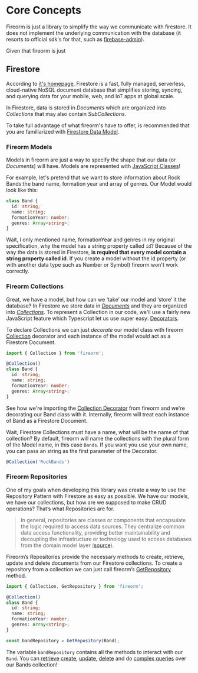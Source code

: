 # Core Concepts

Fireorm is just a library to simplify the way we communicate with firestore. It does not implement the underlying communication with the database (it resorts to official sdk's for that, such as [firebase-admin](https://www.npmjs.com/package/firebase-admin)).

Given that fireorm is just

## Firestore

According to [it's homepage](https://cloud.google.com/firestore), Firestore is a fast, fully managed, serverless, cloud-native NoSQL document database that simplifies storing, syncing, and querying data for your mobile, web, and IoT apps at global scale.

In Firestore, data is stored in _Documents_ which are organized into _Collections_ that may also contain _SubCollections_.

To take full advantage of what fireorm's have to offer, is recommended that you are familiarized with [Firestore Data Model](https://firebase.google.com/docs/firestore/data-model).

### Fireorm Models

Models in fireorm are just a way to specify the shape that our data (or _Documents_) will have. Models are represented with [JavaScript Classes](https://developer.mozilla.org/en-US/docs/Web/JavaScript/Reference/Classes)!

For example, let's pretend that we want to store information about Rock Bands:the band name, formation year and array of genres. Our Model would look like this:

```typescript
class Band {
  id: string;
  name: string;
  formationYear: number;
  genres: Array<string>;
}
```

Wait, I only mentioned name, formationYear and genres in my original specification, why the model has a string property called `id`? Because of the way the data is stored in Firestore, **is required that every model contain a string property called id**. If you create a model without the id property (or with another data type such as Number or Symbol) fireorm won't work correctly.

### Fireorm Collections

Great, we have a model, but how can we ‘take’ our model and ‘store’ it the database? In Firestore we store data in _[Documents](https://firebase.google.com/docs/firestore/data-model#documents)_ and they are organized into _[Collections](https://firebase.google.com/docs/firestore/data-model#collections)_. To represent a Collection in our code, we'll use a fairly new JavaScript feature which Typescript let us use super easy: [Decorators](https://www.typescriptlang.org/docs/handbook/decorators.html).

To declare Collections we can just _decorate_ our model class with fireorm [Collection](API.md#CollectionDecorator) decorator and each instance of the model would act as a Firestore Document.

```typescript
import { Collection } from 'fireorm';

@Collection()
class Band {
  id: string;
  name: string;
  formationYear: number;
  genres: Array<string>;
}
```

See how we're importing the [Collection Decorator](API.md#CollectionDecorator) from fireorm and we're decorating our Band class with it. Internally, fireorm will treat each instance of Band as a Firestore Document.

Wait, Firestore Collections must have a name, what will be the name of that collection? By default, fireorm will name the collections with the plural form of the Model name, in this case `Bands`. If you want you use your own name, you can pass an string as the first parameter of the Decorator.

```typescript
@Collection('RockBands')
```

### Fireorm Repositories

One of my goals when developing this library was create a way to use the Repository Pattern with Firestore as easy as possible. We have our models, we have our collections, but how are we supposed to make CRUD operations? That’s what Repositories are for.

> In general, repositories are classes or components that encapsulate the logic required to access data sources. They centralize common data access functionality, providing better maintainability and decoupling the infrastructure or technology used to access databases from the domain model layer ([source](https://docs.microsoft.com/en-us/dotnet/architecture/microservices/microservice-ddd-cqrs-patterns/infrastructure-persistence-layer-design)).

Fireorm’s Repositories provide the necessary methods to create, retrieve, update and delete documents from our Firestore collections. To create a repository from a collection we can just call fireorm’s [GetRepository](API.md#GetRepository) method.

```typescript
import { Collection, GetRepository } from 'fireorm';

@Collection()
class Band {
  id: string;
  name: string;
  formationYear: number;
  genres: Array<string>;
}

const bandRepository = GetRepository(Band);
```

The variable `bandRepository` contains all the methods to interact with our `Band`. You can [retrieve](READ_DATA.md) [create](MANAGE_DATA.md#create), [update](MANAGE_DATA.md#update), [delete](MANAGE_DATA#delete) and do [complex queries](READ_DATA.md#ComplexQueries) over our Bands collection!
